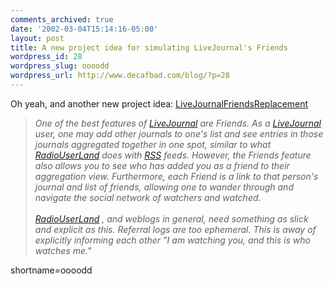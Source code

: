 ```yaml
---
comments_archived: true
date: '2002-03-04T15:14:16-05:00'
layout: post
title: A new project idea for simulating LiveJournal's Friends
wordpress_id: 28
wordpress_slug: oooodd
wordpress_url: http://www.decafbad.com/blog/?p=28
---
```

Oh yeah, and another new project idea:  <a href="http://www.decafbad.com/twiki/bin/view/Main/LiveJournalFriendsReplacement">LiveJournalFriendsReplacement</a><blockquote><i>One of the best features of <a href="http://www.decafbad.com/twiki/bin/view/Main/LiveJournal">LiveJournal</a> are Friends. As a <a href="http://www.decafbad.com/twiki/bin/view/Main/LiveJournal">LiveJournal</a> user, one may add other journals to one's list and see entries in those journals aggregated together in one spot, similar to what <a href="http://www.decafbad.com/twiki/bin/view/Main/RadioUserLand">RadioUserLand</a> does with <a href="http://www.decafbad.com/twiki/bin/view/Main/RSS">RSS</a>  feeds. However, the Friends feature also allows you to see who has added you as a friend to their aggregation view. Furthermore, each Friend is a link to that person's journal and list of friends, allowing one to wander through and navigate the social network of watchers and watched.
<br /><br />
<a href="http://www.decafbad.com/twiki/bin/view/Main/RadioUserLand">RadioUserLand</a> , and weblogs in general, need something as slick and explicit as this. Referral logs are too ephemeral. This is away of explicitly informing each other "I am watching you, and this is who watches me."</i></blockquote>
<!--more-->
shortname=oooodd
